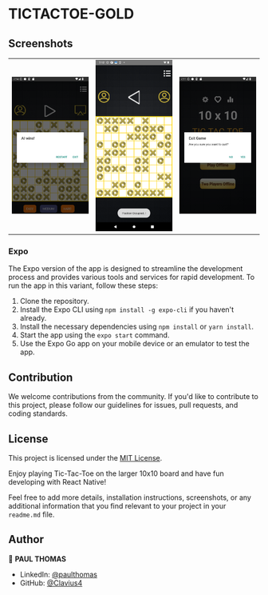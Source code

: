 # TICTACTOE-GOLD #

## Screenshots

<table style="width:100%">
  <tr>
    <td><img src="https://github.com/Clavius4/TICTACTOE-GOLD-EXPO/blob/master/Screenshots/s4.png" width="400"></td>
    <td><img src="https://github.com/Clavius4/TICTACTOE-GOLD-EXPO/blob/master/Screenshots/s3.png" width="400"></td>
    <td><img src="https://github.com/Clavius4/TICTACTOE-GOLD-EXPO/blob/master/Screenshots/s11.png" width="400"></td>
  </tr>
</table>



### Expo

The Expo version of the app is designed to streamline the development process and provides various tools and services for rapid development. To run the app in this variant, follow these steps:

1. Clone the repository.
2. Install the Expo CLI using `npm install -g expo-cli` if you haven't already.
3. Install the necessary dependencies using `npm install` or `yarn install`.
4. Start the app using the `expo start` command.
5. Use the Expo Go app on your mobile device or an emulator to test the app.

## Contribution

We welcome contributions from the community. If you'd like to contribute to this project, please follow our guidelines for issues, pull requests, and coding standards.

## License

This project is licensed under the [MIT License](LICENSE.md).

Enjoy playing Tic-Tac-Toe on the larger 10x10 board and have fun developing with React Native!

Feel free to add more details, installation instructions, screenshots, or any additional information that you find relevant to your project in your `readme.md` file.

## Author

👤 **PAUL THOMAS**

* LinkedIn: [@paulthomas](https://www.linkedin.com/in/paulthomas)
* GitHub: [@Clavius4](https://github.com/Clavius4)
